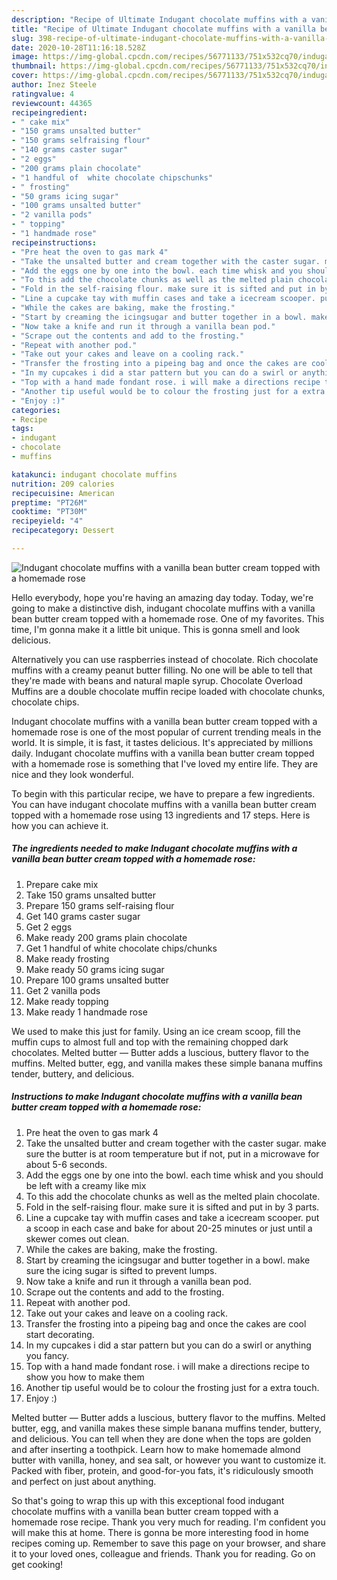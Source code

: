 ```yaml
---
description: "Recipe of Ultimate Indugant chocolate muffins with a vanilla bean butter cream topped with a homemade rose"
title: "Recipe of Ultimate Indugant chocolate muffins with a vanilla bean butter cream topped with a homemade rose"
slug: 398-recipe-of-ultimate-indugant-chocolate-muffins-with-a-vanilla-bean-butter-cream-topped-with-a-homemade-rose
date: 2020-10-28T11:16:18.528Z
image: https://img-global.cpcdn.com/recipes/56771133/751x532cq70/indugant-chocolate-muffins-with-a-vanilla-bean-butter-cream-topped-with-a-homemade-rose-recipe-main-photo.jpg
thumbnail: https://img-global.cpcdn.com/recipes/56771133/751x532cq70/indugant-chocolate-muffins-with-a-vanilla-bean-butter-cream-topped-with-a-homemade-rose-recipe-main-photo.jpg
cover: https://img-global.cpcdn.com/recipes/56771133/751x532cq70/indugant-chocolate-muffins-with-a-vanilla-bean-butter-cream-topped-with-a-homemade-rose-recipe-main-photo.jpg
author: Inez Steele
ratingvalue: 4
reviewcount: 44365
recipeingredient:
- " cake mix"
- "150 grams unsalted butter"
- "150 grams selfraising flour"
- "140 grams caster sugar"
- "2 eggs"
- "200 grams plain chocolate"
- "1 handful of  white chocolate chipschunks"
- " frosting"
- "50 grams icing sugar"
- "100 grams unsalted butter"
- "2 vanilla pods"
- " topping"
- "1 handmade rose"
recipeinstructions:
- "Pre heat the oven to gas mark 4"
- "Take the unsalted butter and cream together with the caster sugar. make sure the butter is at room temperature but if not, put in a microwave for about 5-6 seconds."
- "Add the eggs one by one into the bowl. each time whisk and you should be left with a creamy like mix"
- "To this add the chocolate chunks as well as the melted plain chocolate."
- "Fold in the self-raising flour. make sure it is sifted and put in by 3 parts."
- "Line a cupcake tay with muffin cases and take a icecream scooper. put a scoop in each case and bake for about 20-25 minutes or just until a skewer comes out clean."
- "While the cakes are baking, make the frosting."
- "Start by creaming the icingsugar and butter together in a bowl. make sure the icing sugar is sifted to prevent lumps."
- "Now take a knife and run it through a vanilla bean pod."
- "Scrape out the contents and add to the frosting."
- "Repeat with another pod."
- "Take out your cakes and leave on a cooling rack."
- "Transfer the frosting into a pipeing bag and once the cakes are cool start decorating."
- "In my cupcakes i did a star pattern but you can do a swirl or anything you fancy."
- "Top with a hand made fondant rose. i will make a directions recipe to show you how to make them"
- "Another tip useful would be to colour the frosting just for a extra touch."
- "Enjoy :)"
categories:
- Recipe
tags:
- indugant
- chocolate
- muffins

katakunci: indugant chocolate muffins 
nutrition: 209 calories
recipecuisine: American
preptime: "PT26M"
cooktime: "PT30M"
recipeyield: "4"
recipecategory: Dessert

---
```



![Indugant chocolate muffins with a vanilla bean butter cream topped with a homemade rose](https://img-global.cpcdn.com/recipes/56771133/751x532cq70/indugant-chocolate-muffins-with-a-vanilla-bean-butter-cream-topped-with-a-homemade-rose-recipe-main-photo.jpg)

Hello everybody, hope you're having an amazing day today. Today, we're going to make a distinctive dish, indugant chocolate muffins with a vanilla bean butter cream topped with a homemade rose. One of my favorites. This time, I'm gonna make it a little bit unique. This is gonna smell and look delicious.

Alternatively you can use raspberries instead of chocolate. Rich chocolate muffins with a creamy peanut butter filling. No one will be able to tell that they&#39;re made with beans and natural maple syrup. Chocolate Overload Muffins are a double chocolate muffin recipe loaded with chocolate chunks, chocolate chips.

Indugant chocolate muffins with a vanilla bean butter cream topped with a homemade rose is one of the most popular of current trending meals in the world. It is simple, it is fast, it tastes delicious. It's appreciated by millions daily. Indugant chocolate muffins with a vanilla bean butter cream topped with a homemade rose is something that I've loved my entire life. They are nice and they look wonderful.


To begin with this particular recipe, we have to prepare a few ingredients. You can have indugant chocolate muffins with a vanilla bean butter cream topped with a homemade rose using 13 ingredients and 17 steps. Here is how you can achieve it.

<!--inarticleads1-->

##### The ingredients needed to make Indugant chocolate muffins with a vanilla bean butter cream topped with a homemade rose:

1. Prepare  cake mix
1. Take 150 grams unsalted butter
1. Prepare 150 grams self-raising flour
1. Get 140 grams caster sugar
1. Get 2 eggs
1. Make ready 200 grams plain chocolate
1. Get 1 handful of  white chocolate chips/chunks
1. Make ready  frosting
1. Make ready 50 grams icing sugar
1. Prepare 100 grams unsalted butter
1. Get 2 vanilla pods
1. Make ready  topping
1. Make ready 1 handmade rose


We used to make this just for family. Using an ice cream scoop, fill the muffin cups to almost full and top with the remaining chopped dark chocolates. Melted butter — Butter adds a luscious, buttery flavor to the muffins. Melted butter, egg, and vanilla makes these simple banana muffins tender, buttery, and delicious. 

<!--inarticleads2-->

##### Instructions to make Indugant chocolate muffins with a vanilla bean butter cream topped with a homemade rose:

1. Pre heat the oven to gas mark 4
1. Take the unsalted butter and cream together with the caster sugar. make sure the butter is at room temperature but if not, put in a microwave for about 5-6 seconds.
1. Add the eggs one by one into the bowl. each time whisk and you should be left with a creamy like mix
1. To this add the chocolate chunks as well as the melted plain chocolate.
1. Fold in the self-raising flour. make sure it is sifted and put in by 3 parts.
1. Line a cupcake tay with muffin cases and take a icecream scooper. put a scoop in each case and bake for about 20-25 minutes or just until a skewer comes out clean.
1. While the cakes are baking, make the frosting.
1. Start by creaming the icingsugar and butter together in a bowl. make sure the icing sugar is sifted to prevent lumps.
1. Now take a knife and run it through a vanilla bean pod.
1. Scrape out the contents and add to the frosting.
1. Repeat with another pod.
1. Take out your cakes and leave on a cooling rack.
1. Transfer the frosting into a pipeing bag and once the cakes are cool start decorating.
1. In my cupcakes i did a star pattern but you can do a swirl or anything you fancy.
1. Top with a hand made fondant rose. i will make a directions recipe to show you how to make them
1. Another tip useful would be to colour the frosting just for a extra touch.
1. Enjoy :)


Melted butter — Butter adds a luscious, buttery flavor to the muffins. Melted butter, egg, and vanilla makes these simple banana muffins tender, buttery, and delicious. You can tell when they are done when the tops are golden and after inserting a toothpick. Learn how to make homemade almond butter with vanilla, honey, and sea salt, or however you want to customize it. Packed with fiber, protein, and good-for-you fats, it&#39;s ridiculously smooth and perfect on just about anything. 

So that's going to wrap this up with this exceptional food indugant chocolate muffins with a vanilla bean butter cream topped with a homemade rose recipe. Thank you very much for reading. I'm confident you will make this at home. There is gonna be more interesting food in home recipes coming up. Remember to save this page on your browser, and share it to your loved ones, colleague and friends. Thank you for reading. Go on get cooking!
